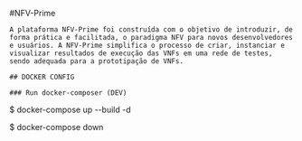 #NFV-Prime
```
A plataforma NFV-Prime foi construída com o objetivo de introduzir, de forma prática e facilitada, o paradigma NFV para novos desenvolvedores e usuários. A NFV-Prime simplifica o processo de criar, instanciar e visualizar resultados de execução das VNFs em uma rede de testes, sendo adequada para a prototipação de VNFs.

## DOCKER CONFIG

### Run docker-composer (DEV)
```
$ docker-compose up --build -d

$ docker-compose down
